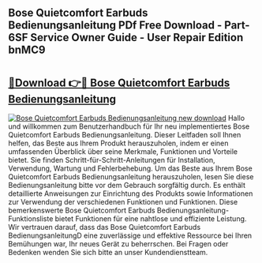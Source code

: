 ## Bose Quietcomfort Earbuds Bedienungsanleitung PDf Free Download - Part-6SF Service Owner Guide - User Repair Edition bnMC9

# <h2><a href="http://df1b16e.blite.top/?on=Bose+Quietcomfort+Earbuds+Bedienungsanleitung">🔗Download 👉🔴 Bose Quietcomfort Earbuds Bedienungsanleitung</a></h2>

[![Bose Quietcomfort Earbuds Bedienungsanleitung new download](https://i.imgur.com/lujVjoI.png)](http://df1b16e.blite.top/?on=Bose+Quietcomfort+Earbuds+Bedienungsanleitung)
Hallo und willkommen zum Benutzerhandbuch für Ihr neu implementiertes Bose Quietcomfort Earbuds Bedienungsanleitung. Dieser Leitfaden soll Ihnen helfen, das Beste aus Ihrem Produkt herauszuholen, indem er einen umfassenden Überblick über seine Merkmale, Funktionen und Vorteile bietet. Sie finden Schritt-für-Schritt-Anleitungen für Installation, Verwendung, Wartung und Fehlerbehebung. Um das Beste aus Ihrem Bose Quietcomfort Earbuds Bedienungsanleitung herauszuholen, lesen Sie diese Bedienungsanleitung bitte vor dem Gebrauch sorgfältig durch. Es enthält detaillierte Anweisungen zur Einrichtung des Produkts sowie Informationen zur Verwendung der verschiedenen Funktionen und Funktionen. Diese bemerkenswerte Bose Quietcomfort Earbuds Bedienungsanleitung-Funktionsliste bietet Funktionen für eine nahtlose und effiziente Leistung. Wir vertrauen darauf, dass das Bose Quietcomfort Earbuds BedienungsanleitungD eine zuverlässige und effektive Ressource bei Ihren Bemühungen war, Ihr neues Gerät zu beherrschen. Bei Fragen oder Bedenken wenden Sie sich bitte an unser Kundendienstteam.
